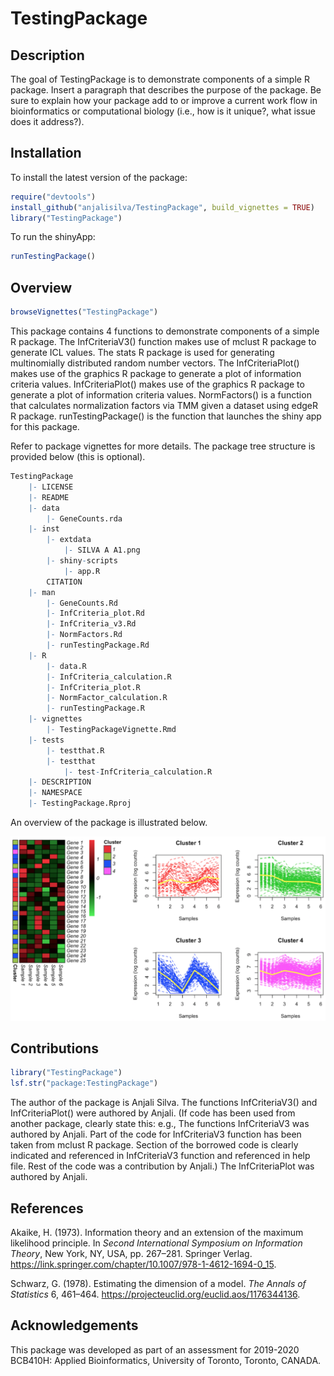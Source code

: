 
<!-- README.md is generated from README.Rmd. Please edit that file -->
TestingPackage
==============

<!-- badges: start -->
<!-- badges: end -->
Description
-----------

The goal of TestingPackage is to demonstrate components of a simple R package. Insert a paragraph that describes the purpose of the package. Be sure to explain how your package add to or improve a current work flow in bioinformatics or computational biology (i.e., how is it unique?, what issue does it address?).

Installation
------------

To install the latest version of the package:

``` r
require("devtools")
install_github("anjalisilva/TestingPackage", build_vignettes = TRUE)
library("TestingPackage")
```

To run the shinyApp:

``` r
runTestingPackage()
```

Overview
--------

``` r
browseVignettes("TestingPackage")
```

This package contains 4 functions to demonstrate components of a simple R package. The InfCriteriaV3() function makes use of mclust R package to generate ICL values. The stats R package is used for generating multinomially distributed random number vectors. The InfCriteriaPlot() makes use of the graphics R package to generate a plot of information criteria values. InfCriteriaPlot() makes use of the graphics R package to generate a plot of information criteria values. NormFactors() is a function that calculates normalization factors via TMM given a dataset using edgeR R package. runTestingPackage() is the function that launches the shiny app for this package.

Refer to package vignettes for more details. The package tree structure is provided below (this is optional).

``` r
TestingPackage 
    |- LICENSE
    |- README
    |- data
        |- GeneCounts.rda
    |- inst
        |- extdata
            |- SILVA A A1.png
        |- shiny-scripts 
            |- app.R
        CITATION
    |- man
        |- GeneCounts.Rd
        |- InfCriteria_plot.Rd
        |- InfCriteria_v3.Rd
        |- NormFactors.Rd
        |- runTestingPackage.Rd
    |- R
        |- data.R
        |- InfCriteria_calculation.R
        |- InfCriteria_plot.R
        |- NormFactor_calculation.R
        |- runTestingPackage.R
    |- vignettes
        |- TestingPackageVignette.Rmd
    |- tests
        |- testthat.R 
        |- testthat
            |- test-InfCriteria_calculation.R
    |- DESCRIPTION
    |- NAMESPACE
    |- TestingPackage.Rproj
```

An overview of the package is illustrated below.

![](./inst/extdata/SILVA_A_A1.png)

Contributions
-------------

``` r
library("TestingPackage")
lsf.str("package:TestingPackage")
```

The author of the package is Anjali Silva. The functions InfCriteriaV3() and InfCriteriaPlot() were authored by Anjali. 
(If code has been used from another package, clearly state this: e.g., The functions InfCriteriaV3 was authored by Anjali. Part of the code for InfCriteriaV3 function has been taken from mclust R package. Section of the borrowed code is clearly indicated and referenced in InfCriteriaV3 function and referenced in help file. Rest of the code was a contribution by Anjali.)
The InfCriteriaPlot was authored by Anjali.

References
----------

Akaike, H. (1973). Information theory and an extension of the maximum likelihood principle. In *Second International Symposium on Information Theory*, New York, NY, USA, pp. 267–281. Springer Verlag. <https://link.springer.com/chapter/10.1007/978-1-4612-1694-0_15>.

Schwarz, G. (1978). Estimating the dimension of a model. *The Annals of Statistics* 6, 461–464. <https://projecteuclid.org/euclid.aos/1176344136>.

Acknowledgements
----------------

This package was developed as part of an assessment for 2019-2020 BCB410H: Applied Bioinformatics, University of Toronto, Toronto, CANADA.
